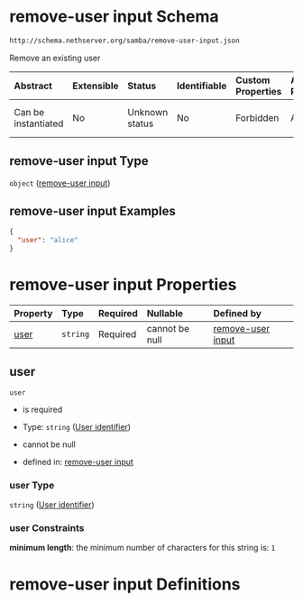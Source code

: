 # remove-user input Schema

```txt
http://schema.nethserver.org/samba/remove-user-input.json
```

Remove an existing user

| Abstract            | Extensible | Status         | Identifiable | Custom Properties | Additional Properties | Access Restrictions | Defined In                                                                    |
| :------------------ | :--------- | :------------- | :----------- | :---------------- | :-------------------- | :------------------ | :---------------------------------------------------------------------------- |
| Can be instantiated | No         | Unknown status | No           | Forbidden         | Allowed               | none                | [remove-user-input.json](samba/remove-user-input.json "open original schema") |

## remove-user input Type

`object` ([remove-user input](remove-user-input.md))

## remove-user input Examples

```json
{
  "user": "alice"
}
```

# remove-user input Properties

| Property      | Type     | Required | Nullable       | Defined by                                                                                                                                        |
| :------------ | :------- | :------- | :------------- | :------------------------------------------------------------------------------------------------------------------------------------------------ |
| [user](#user) | `string` | Required | cannot be null | [remove-user input](remove-user-input-properties-user-identifier.md "http://schema.nethserver.org/samba/remove-user-input.json#/properties/user") |

## user



`user`

* is required

* Type: `string` ([User identifier](remove-user-input-properties-user-identifier.md))

* cannot be null

* defined in: [remove-user input](remove-user-input-properties-user-identifier.md "http://schema.nethserver.org/samba/remove-user-input.json#/properties/user")

### user Type

`string` ([User identifier](remove-user-input-properties-user-identifier.md))

### user Constraints

**minimum length**: the minimum number of characters for this string is: `1`

# remove-user input Definitions
